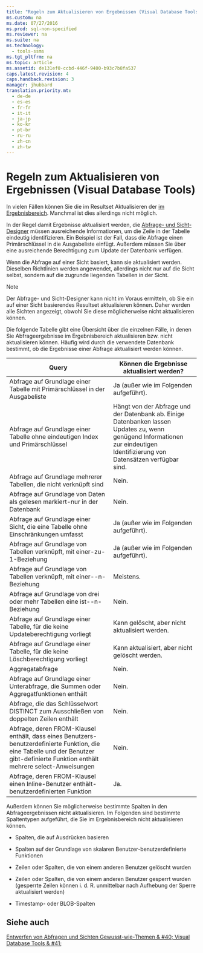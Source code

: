 ```yaml
---
title: "Regeln zum Aktualisieren von Ergebnissen (Visual Database Tools)"
ms.custom: na
ms.date: 07/27/2016
ms.prod: sql-non-specified
ms.reviewer: na
ms.suite: na
ms.technology: 
  - tools-ssms
ms.tgt_pltfrm: na
ms.topic: article
ms.assetid: de131ef0-ccbd-446f-9400-b93c7b8fa537
caps.latest.revision: 4
caps.handback.revision: 3
manager: jhubbard
translation.priority.mt: 
  - de-de
  - es-es
  - fr-fr
  - it-it
  - ja-jp
  - ko-kr
  - pt-br
  - ru-ru
  - zh-cn
  - zh-tw
---
```

# Regeln zum Aktualisieren von Ergebnissen (Visual Database Tools)
In vielen Fällen können Sie die im Resultset Aktualisieren der [im Ergebnisbereich](../content/Results-Pane--Visual-Database-Tools-.md). Manchmal ist dies allerdings nicht möglich.  
  
In der Regel damit Ergebnisse aktualisiert werden, die [Abfrage- und Sicht-Designer](../content/Query-and-View-Designer-Tools--Visual-Database-Tools-.md) müssen ausreichende Informationen, um die Zeile in der Tabelle eindeutig identifizieren. Ein Beispiel ist der Fall, dass die Abfrage einen Primärschlüssel in die Ausgabeliste einfügt. Außerdem müssen Sie über eine ausreichende Berechtigung zum Update der Datenbank verfügen.  
  
Wenn die Abfrage auf einer Sicht basiert, kann sie aktualisiert werden. Dieselben Richtlinien werden angewendet, allerdings nicht nur auf die Sicht selbst, sondern auf die zugrunde liegenden Tabellen in der Sicht.  
  
> [!NOTE]  
> Der Abfrage- und Sicht-Designer kann nicht im Voraus ermitteln, ob Sie ein auf einer Sicht basierendes Resultset aktualisieren können. Daher werden alle Sichten angezeigt, obwohl Sie diese möglicherweise nicht aktualisieren können.  
  
Die folgende Tabelle gibt eine Übersicht über die einzelnen Fälle, in denen Sie Abfrageergebnisse im Ergebnisbereich aktualisieren bzw. nicht aktualisieren können. Häufig wird durch die verwendete Datenbank bestimmt, ob die Ergebnisse einer Abfrage aktualisiert werden können.  
  
|Query|Können die Ergebnisse aktualisiert werden?|  
|---------|---------------------------|  
|Abfrage auf Grundlage einer Tabelle mit Primärschlüssel in der Ausgabeliste|Ja (außer wie im Folgenden aufgeführt).|  
|Abfrage auf Grundlage einer Tabelle ohne eindeutigen Index und Primärschlüssel|Hängt von der Abfrage und der Datenbank ab. Einige Datenbanken lassen Updates zu, wenn genügend Informationen zur eindeutigen Identifizierung von Datensätzen verfügbar sind.|  
|Abfrage auf Grundlage mehrerer Tabellen, die nicht verknüpft sind|Nein.|  
|Abfrage auf Grundlage von Daten als gelesen markiert\-nur in der Datenbank|Nein.|  
|Abfrage auf Grundlage einer Sicht, die eine Tabelle ohne Einschränkungen umfasst|Ja (außer wie im Folgenden aufgeführt).|  
|Abfrage auf Grundlage von Tabellen verknüpft, mit einer\-zu\-1-Beziehung|Ja (außer wie im Folgenden aufgeführt).|  
|Abfrage auf Grundlage von Tabellen verknüpft, mit einer\-\-n-Beziehung|Meistens.|  
|Abfrage auf Grundlage von drei oder mehr Tabellen eine ist\-\-n-Beziehung|Nein.|  
|Abfrage auf Grundlage einer Tabelle, für die keine Updateberechtigung vorliegt|Kann gelöscht, aber nicht aktualisiert werden.|  
|Abfrage auf Grundlage einer Tabelle, für die keine Löschberechtigung vorliegt|Kann aktualisiert, aber nicht gelöscht werden.|  
|Aggregatabfrage|Nein.|  
|Abfrage auf Grundlage einer Unterabfrage, die Summen oder Aggregatfunktionen enthält|Nein.|  
|Abfrage, die das Schlüsselwort DISTINCT zum Ausschließen von doppelten Zeilen enthält|Nein.|  
|Abfrage, deren FROM-Klausel enthält, dass eines Benutzers\-benutzerdefinierte Funktion, die eine Tabelle und der Benutzer gibt\-definierte Funktion enthält mehrere select-Anweisungen|Nein.|  
|Abfrage, deren FROM-Klausel einen Inline-Benutzer enthält\-benutzerdefinierten Funktion|Ja.|  
  
Außerdem können Sie möglicherweise bestimmte Spalten in den Abfrageergebnissen nicht aktualisieren. Im Folgenden sind bestimmte Spaltentypen aufgeführt, die Sie im Ergebnisbereich nicht aktualisieren können.  
  
-   Spalten, die auf Ausdrücken basieren  
  
-   Spalten auf der Grundlage von skalaren Benutzer\-benutzerdefinierte Funktionen  
  
-   Zeilen oder Spalten, die von einem anderen Benutzer gelöscht wurden  
  
-   Zeilen oder Spalten, die von einem anderen Benutzer gesperrt wurden (gesperrte Zeilen können i. d. R. unmittelbar nach Aufhebung der Sperre aktualisiert werden)  
  
-   Timestamp- oder BLOB-Spalten  
  
## Siehe auch  
[Entwerfen von Abfragen und Sichten Gewusst-wie-Themen & #40; Visual Database Tools & #41;](../content/Design-Queries-and-Views-How-to-Topics--Visual-Database-Tools-.md)  
  
